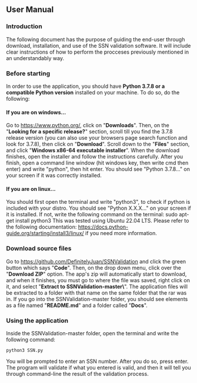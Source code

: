 ## User Manual

### Introduction
The following document has the purpose of guiding the end-user through download, installation, and use of the SSN validation software. It will include clear instructions of how to perform the procceses previously mentioned in an understandably way.

### Before starting

In order to use the application, you should have **Python 3.7.8 or a compatible Python version** installed on your machine. To do so, do the following:
#### If you are on windows...
 Go to https://www.python.org/, click on "**Downloads**". Then, on the "**Looking for a specific release?**" section, scroll till you find the 3.7.8 release version (you can also use your browsers page search function and look for 3.7.8), then click on "**Download**". Scroll down to the "**Files**" section, and click "**Windows x86-64 executable installer**". When the download finishes, open the installer and follow the instructions carefully. After you finish, open a command line window (hit windows key, then write cmd then enter) and write "python", then hit enter. You should see "Python 3.7.8..." on your screen if it was correctly installed.
#### If you are on linux...
You should first open the terminal and write "python3", to check if python is included with your distro. You should see "Python X.X.X..." on your screen if it is installed. If not, write the following command on the terminal: 
    sudo apt-get install python3
This was tested using Ubuntu 22.04 LTS. Please refer to the following documentation: https://docs.python-guide.org/starting/install3/linux/ if you need more information.


### Download source files
Go to https://github.com/DefinitelyJuan/SSNValidation and click the green button which says "**Code**". Then, on the drop down menu, click over the "**Download ZIP**" option. The app's zip will automatically start to download, and when it finishes, you must go to where the file was saved, right click on it, and select "**Extract to SSNValidation-master\\**". The application files will be extracted to a folder with that name on the same folder that the rar was in. If you go into the SSNValidation-master folder, you should see elements as a file named "**README.md**" and a folder called "**Docs**".

### Using the application

Inside the SSNValidation-master folder, open the terminal and write the following command: 

    python3 SSN.py

 You will be prompted to enter an SSN number. After you do so, press enter. The program will validate if what you entered is valid, and then it will tell you through command-line the result of the validation process.
